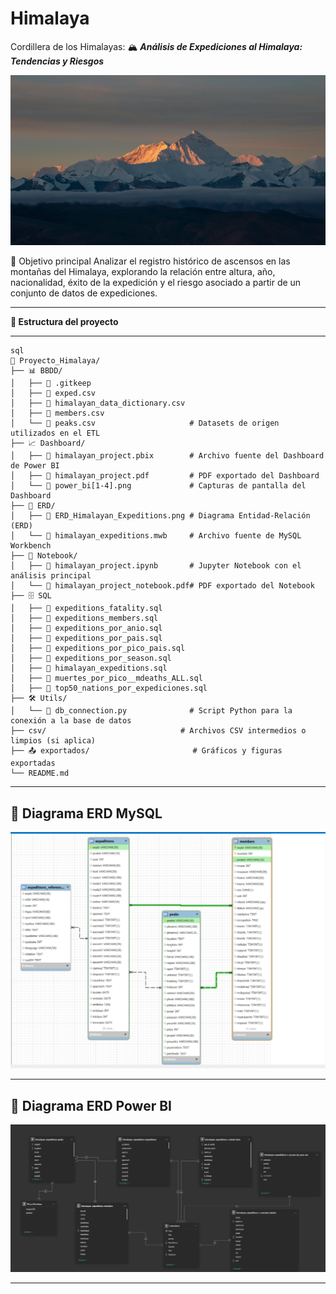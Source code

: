 # Himalaya
Cordillera de los Himalayas: 🏔️ ***Análisis de Expediciones al Himalaya: Tendencias y Riesgos***

![Foto de Portada del Proyecto Himalaya](exportados/portada.jpg)

🎯 Objetivo principal
Analizar el registro histórico de ascensos en las montañas del Himalaya, explorando la relación entre altura, año, nacionalidad, éxito de la expedición y el riesgo asociado a partir de un conjunto de datos de expediciones.

---

**📂 Estructura del proyecto**

---
```
sql
📂 Proyecto_Himalaya/
├── 📊 BBDD/ 
│   ├── 📄 .gitkeep
│   ├── 📄 exped.csv
│   ├── 📄 himalayan_data_dictionary.csv
│   ├── 📄 members.csv
│   └── 📄 peaks.csv                     # Datasets de origen utilizados en el ETL
├── 📈 Dashboard/ 
│   ├── 📄 himalayan_project.pbix        # Archivo fuente del Dashboard de Power BI
│   ├── 📄 himalayan_project.pdf         # PDF exportado del Dashboard
│   └── 📄 power_bi[1-4].png             # Capturas de pantalla del Dashboard
├── 🧩 ERD/ 
│   ├── 📐 ERD_Himalayan_Expeditions.png # Diagrama Entidad-Relación (ERD)
│   └── 📄 himalayan_expeditions.mwb     # Archivo fuente de MySQL Workbench
├── 📓 Notebook/ 
│   ├── 📒 himalayan_project.ipynb       # Jupyter Notebook con el análisis principal
│   └── 📄 himalayan_project_notebook.pdf# PDF exportado del Notebook
├── 🗄️ SQL
│   ├── 📄 expeditions_fatality.sql
│   ├── 📄 expeditions_members.sql
│   ├── 📄 expeditions_por_anio.sql
│   ├── 📄 expeditions_por_pais.sql
│   ├── 📄 expeditions_por_pico_pais.sql
│   ├── 📄 expeditions_por_season.sql
│   ├── 📄 himalayan_expeditions.sql
│   ├── 📄 muertes_por_pico__mdeaths_ALL.sql
│   ├── 📄 top50_nations_por_expediciones.sql
├── 🛠️ Utils/ 
│   └── 📄 db_connection.py              # Script Python para la conexión a la base de datos
├── csv/                              # Archivos CSV intermedios o limpios (si aplica)
├── 📤 exportados/                       # Gráficos y figuras exportadas
└── README.md

```
---

## 📐 Diagrama ERD MySQL

![Diagrama ERD MySQL](ERD/ERD_Himalayan_Expeditions.png)

---

## 📐 Diagrama ERD Power BI

![Diagrama ERD Power BI](Dashboard/ERD_Power_BI.png)

---
